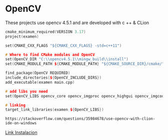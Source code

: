 # OpenCV
These projects use opencv 4.5.1 and are developed with c ++ & CLion

```C++
cmake_minimum_required(VERSION 3.17)
project(examen)

set(CMAKE_CXX_FLAGS "${CMAKE_CXX_FLAGS} -std=c++11")

# Where to find CMake modules and OpenCV
set(OpenCV_DIR "C:\\opencv4.5.1\\mingw_build\\install")
set(CMAKE_MODULE_PATH ${CMAKE_MODULE_PATH} "${CMAKE_SOURCE_DIR}/cmake/")

find_package(OpenCV REQUIRED)
include_directories(${OpenCV_INCLUDE_DIRS})
add_executable(examen main.cpp)

# add libs you need
set(OpenCV_LIBS opencv_core opencv_imgproc opencv_highgui opencv_imgcodecs)

# linking
target_link_libraries(examen ${OpenCV_LIBS})
```

```Js
https://stackoverflow.com/questions/35984678/use-opencv-with-clion-ide-on-windows
```


[Link Instalacion](https://stackoverflow.com/questions/35984678/use-opencv-with-clion-ide-on-windows)
